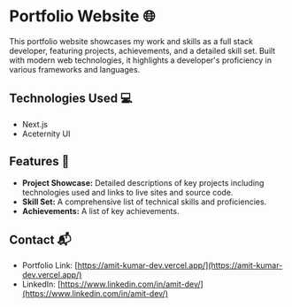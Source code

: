 # Portfolio Website 🌐

This portfolio website showcases my work and skills as a full stack developer, featuring projects, achievements, and a detailed skill set. Built with modern web technologies, it highlights a developer's proficiency in various frameworks and languages.

## Technologies Used 💻

-   Next.js
-   Aceternity UI

## Features 🚀

-   **Project Showcase:** Detailed descriptions of key projects including technologies used and links to live sites and source code.
-   **Skill Set:** A comprehensive list of technical skills and proficiencies.
-   **Achievements:** A list of key achievements.

## Contact 📬

-   Portfolio Link: [https://amit-kumar-dev.vercel.app/](https://amit-kumar-dev.vercel.app/)
-   LinkedIn: [https://www.linkedin.com/in/amit-dev/](https://www.linkedin.com/in/amit-dev/)
